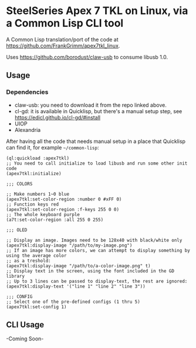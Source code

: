 # SteelSeries Apex 7 TKL on Linux, via a Common Lisp CLI tool

A Common Lisp translation/port of the code at https://github.com/FrankGrimm/apex7tkl_linux.

Uses https://github.com/borodust/claw-usb to consume libusb 1.0.

## Usage

### Dependencies

- claw-usb: you need to download it from the repo linked above.
- cl-gd: it is available in Quicklisp, but there's a manual setup step, see https://edicl.github.io/cl-gd/#install
- UIOP
- Alexandria


After having all the code that needs manual setup in a place that Quicklisp can find it, for example `~/common-lisp`:

```common-lisp
(ql:quickload :apex7tkl)
;; You need to call initialize to load libusb and run some other init code
(apex7tkl:initialize)

;;; COLORS

;; Make numbers 1~0 blue
(apex7tkl:set-color-region :number 0 #xFF 0)
;; Function keys red
(apex7tkl:set-color-region :f-keys 255 0 0)
;; The whole keyboard purple
(a7t:set-color-region :all 255 0 255)

;;; OLED

;; Display an image. Images need to be 128x40 with black/white only
(apex7tkl:display-image "/path/to/my-image.png")
;; If an image has more colors, we can attempt to display something by using the average color
;; as a treshold:
(apex7tkl:display-image "/path/to/a-color-image.png" t)
;; Display text in the screen, using the font included in the GD library
;; Up to 3 lines can be passed to display-text, the rest are ignored:
(apex7tkl:display-text '("line 1" "line 2" "line 3"))

;;; CONFIG
;; Select one of the pre-defined configs (1 thru 5)
(apex7tkl:set-config 1)

```


## CLI Usage

-Coming Soon-
